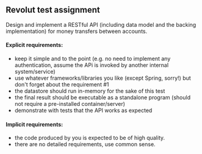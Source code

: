 ## Revolut test assignment

Design and implement a RESTful API (including data model and the backing implementation) for money
transfers between accounts.

#### Explicit requirements:

* keep it simple and to the point (e.g. no need to implement any authentication, assume the APi is
invoked by another internal system/service)
* use whatever frameworks/libraries you like (except Spring, sorry!) but don't forget about the
requirement #1
* the datastore should run in-memory for the sake of this test
* the final result should be executable as a standalone program (should not require a pre-installed
container/server)
* demonstrate with tests that the API works as expected
#### Implicit requirements:
* the code produced by you is expected to be of high quality.
* there are no detailed requirements, use common sense.